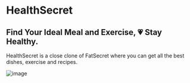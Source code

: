 # HealthSecret

## Find Your Ideal Meal and Exercise, 💗 Stay Healthy.

HealthSecret is a close clone of FatSecret where you can get all the best dishes, exercise and recipes.

![image](https://user-images.githubusercontent.com/107488954/214282608-3a3f34c7-ee79-4d8b-942c-442ad621982e.png)
